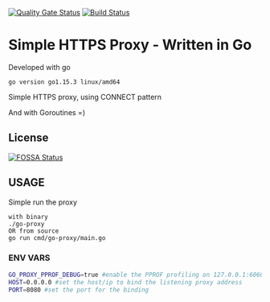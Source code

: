 [![Quality Gate Status](https://sonarcloud.io/api/project_badges/measure?project=brunoshiroma_go-proxy&metric=alert_status)](https://sonarcloud.io/dashboard?id=brunoshiroma_go-proxy)
[![Build Status](https://travis-ci.com/brunoshiroma/go-proxy.svg?branch=master)](https://travis-ci.com/brunoshiroma/go-proxy)

# Simple HTTPS Proxy - Written in Go
Developed with go
```
go version go1.15.3 linux/amd64
```

Simple HTTPS proxy, using CONNECT pattern

And with Goroutines =)

## License
[![FOSSA Status](https://app.fossa.com/api/projects/git%2Bgithub.com%2Fbrunoshiroma%2Fgo-proxy.svg?type=large)](https://app.fossa.com/projects/git%2Bgithub.com%2Fbrunoshiroma%2Fgo-proxy?ref=badge_large)

## USAGE

Simple run the proxy
```
with binary
./go-proxy
OR from source
go run cmd/go-proxy/main.go
```

### ENV VARS
```bash
GO_PROXY_PPROF_DEBUG=true #enable the PPROF profiling on 127.0.0.1:6060
HOST=0.0.0.0 #set the host/ip to bind the listening proxy address
PORT=8080 #set the port for the binding
```